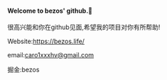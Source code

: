 #### Welcome to bezos' github.🎉

很高兴能和你在github见面,希望我的项目对你有所帮助!

Website:https://bezos.life/

email:[caro1xxxhv@gmail.com](mailto:caro1xxxhv@gmail.com)

掘金:bezos
